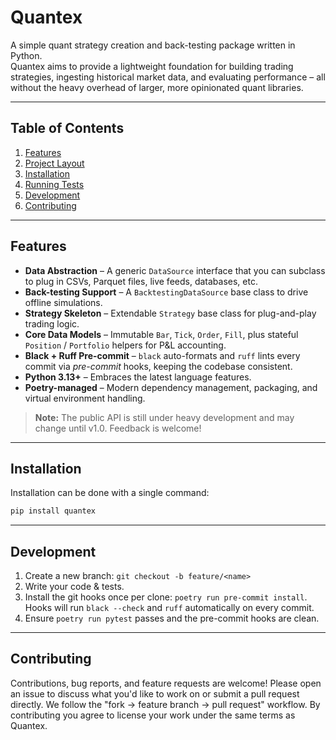 # Quantex

A simple quant strategy creation and back-testing package written in Python.  
Quantex aims to provide a lightweight foundation for building trading
strategies, ingesting historical market data, and evaluating performance –
all without the heavy overhead of larger, more opinionated quant libraries.

---

## Table of Contents
1. [Features](#features)
2. [Project Layout](#project-layout)
3. [Installation](#installation)
4. [Running Tests](#running-tests)
5. [Development](#development)
6. [Contributing](#contributing)

---

## Features
* **Data Abstraction** – A generic `DataSource` interface that you can
  subclass to plug in CSVs, Parquet files, live feeds, databases, etc.
* **Back-testing Support** – A `BacktestingDataSource` base class to drive
  offline simulations.
* **Strategy Skeleton** – Extendable `Strategy` base class for plug-and-play
  trading logic.
* **Core Data Models** – Immutable `Bar`, `Tick`, `Order`, `Fill`, plus
  stateful `Position` / `Portfolio` helpers for P&L accounting.
* **Black + Ruff Pre-commit** – `black` auto-formats and `ruff` lints every
  commit via *pre-commit* hooks, keeping the codebase consistent.
* **Python 3.13+** – Embraces the latest language features.
* **Poetry-managed** – Modern dependency management, packaging, and virtual
  environment handling.

> **Note:** The public API is still under heavy development and may change
> until v1.0. Feedback is welcome!

---

## Installation
Installation can be done with a single command:

```bash
pip install quantex
```

---

## Development
1. Create a new branch: `git checkout -b feature/<name>`
2. Write your code & tests.
3. Install the git hooks once per clone: `poetry run pre-commit install`.
   Hooks will run `black --check` and `ruff` automatically on every commit.
4. Ensure `poetry run pytest` passes and the pre-commit hooks are clean.

---

## Contributing
Contributions, bug reports, and feature requests are welcome! Please open an
issue to discuss what you'd like to work on or submit a pull request directly.
We follow the "fork → feature branch → pull request" workflow. By
contributing you agree to license your work under the same terms as Quantex.
